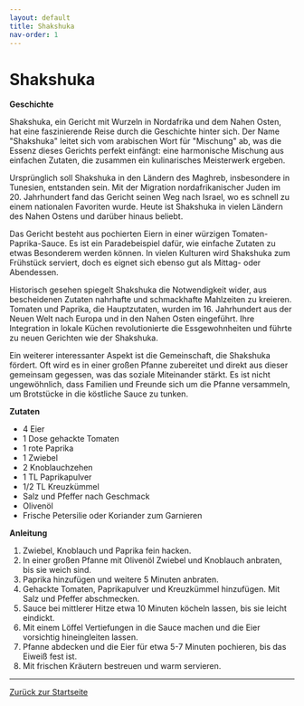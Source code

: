 ```yaml
---
layout: default
title: Shakshuka
nav-order: 1
---
```


# Shakshuka

**Geschichte**

Shakshuka, ein Gericht mit Wurzeln in Nordafrika und dem Nahen Osten, hat eine faszinierende Reise durch die Geschichte hinter sich. Der Name "Shakshuka" leitet sich vom arabischen Wort für "Mischung" ab, was die Essenz dieses Gerichts perfekt einfängt: eine harmonische Mischung aus einfachen Zutaten, die zusammen ein kulinarisches Meisterwerk ergeben.

Ursprünglich soll Shakshuka in den Ländern des Maghreb, insbesondere in Tunesien, entstanden sein. Mit der Migration nordafrikanischer Juden im 20. Jahrhundert fand das Gericht seinen Weg nach Israel, wo es schnell zu einem nationalen Favoriten wurde. Heute ist Shakshuka in vielen Ländern des Nahen Ostens und darüber hinaus beliebt.

Das Gericht besteht aus pochierten Eiern in einer würzigen Tomaten-Paprika-Sauce. Es ist ein Paradebeispiel dafür, wie einfache Zutaten zu etwas Besonderem werden können. In vielen Kulturen wird Shakshuka zum Frühstück serviert, doch es eignet sich ebenso gut als Mittag- oder Abendessen.

Historisch gesehen spiegelt Shakshuka die Notwendigkeit wider, aus bescheidenen Zutaten nahrhafte und schmackhafte Mahlzeiten zu kreieren. Tomaten und Paprika, die Hauptzutaten, wurden im 16. Jahrhundert aus der Neuen Welt nach Europa und in den Nahen Osten eingeführt. Ihre Integration in lokale Küchen revolutionierte die Essgewohnheiten und führte zu neuen Gerichten wie der Shakshuka.

Ein weiterer interessanter Aspekt ist die Gemeinschaft, die Shakshuka fördert. Oft wird es in einer großen Pfanne zubereitet und direkt aus dieser gemeinsam gegessen, was das soziale Miteinander stärkt. Es ist nicht ungewöhnlich, dass Familien und Freunde sich um die Pfanne versammeln, um Brotstücke in die köstliche Sauce zu tunken.

**Zutaten**

- 4 Eier
- 1 Dose gehackte Tomaten
- 1 rote Paprika
- 1 Zwiebel
- 2 Knoblauchzehen
- 1 TL Paprikapulver
- 1/2 TL Kreuzkümmel
- Salz und Pfeffer nach Geschmack
- Olivenöl
- Frische Petersilie oder Koriander zum Garnieren

**Anleitung**

1. Zwiebel, Knoblauch und Paprika fein hacken.
2. In einer großen Pfanne mit Olivenöl Zwiebel und Knoblauch anbraten, bis sie weich sind.
3. Paprika hinzufügen und weitere 5 Minuten anbraten.
4. Gehackte Tomaten, Paprikapulver und Kreuzkümmel hinzufügen. Mit Salz und Pfeffer abschmecken.
5. Sauce bei mittlerer Hitze etwa 10 Minuten köcheln lassen, bis sie leicht eindickt.
6. Mit einem Löffel Vertiefungen in die Sauce machen und die Eier vorsichtig hineingleiten lassen.
7. Pfanne abdecken und die Eier für etwa 5-7 Minuten pochieren, bis das Eiweiß fest ist.
8. Mit frischen Kräutern bestreuen und warm servieren.

---

[Zurück zur Startseite](index.md)
